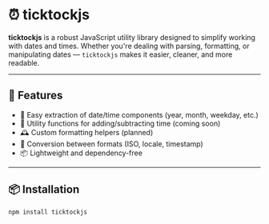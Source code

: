 # ⏰ ticktockjs

**ticktockjs** is a robust JavaScript utility library designed to simplify working with dates and times. Whether you're dealing with parsing, formatting, or manipulating dates — `ticktockjs` makes it easier, cleaner, and more readable.

---

## 🚀 Features

- 📅 Easy extraction of date/time components (year, month, weekday, etc.)
- 🧮 Utility functions for adding/subtracting time (coming soon)
- 🕰️ Custom formatting helpers (planned)
- 🔄 Conversion between formats (ISO, locale, timestamp)
- 📦 Lightweight and dependency-free

---

## 📦 Installation

```bash
npm install ticktockjs
